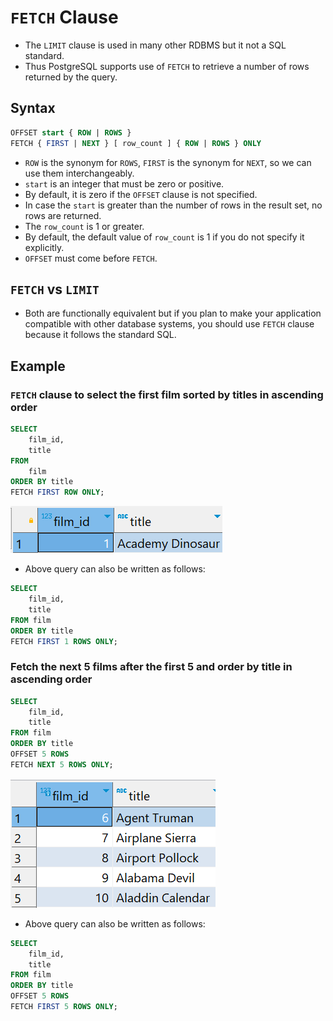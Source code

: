 # `FETCH` Clause

- The `LIMIT` clause is used in many other RDBMS but it not a SQL standard.
- Thus PostgreSQL supports use of `FETCH` to retrieve a number of rows returned by the query.

## Syntax

```sql
OFFSET start { ROW | ROWS }
FETCH { FIRST | NEXT } [ row_count ] { ROW | ROWS } ONLY
```

- `ROW` is the synonym for `ROWS`, `FIRST` is the synonym for `NEXT`, so we can use them interchangeably.
- `start` is an integer that must be zero or positive.
- By default, it is zero if the `OFFSET` clause is not specified.
- In case the `start` is greater than the number of rows in the result set, no rows are returned.
- The `row_count` is 1 or greater.
- By default, the default value of `row_count` is 1 if you do not specify it explicitly.
- `OFFSET` must come before `FETCH`.

## `FETCH` vs `LIMIT`

- Both are functionally equivalent but if you plan to make your application compatible with other database systems, you should use `FETCH` clause because it follows the standard SQL.

## Example

### `FETCH` clause to select the first film sorted by titles in ascending order

```sql
SELECT
    film_id,
    title
FROM
    film
ORDER BY title
FETCH FIRST ROW ONLY;
```

![Alt text](images/image-4.png)

- Above query can also be written as follows:

```sql
SELECT
    film_id,
    title
FROM film
ORDER BY title
FETCH FIRST 1 ROWS ONLY;
```

### Fetch the next 5 films after the first 5 and order by title in ascending order

```sql
SELECT
	film_id,
	title
FROM film
ORDER BY title
OFFSET 5 ROWS
FETCH NEXT 5 ROWS ONLY;
```

![Alt text](images/image-5.png)

- Above query can also be written as follows:

```sql
SELECT
	film_id,
	title
FROM film
ORDER BY title
OFFSET 5 ROWS
FETCH FIRST 5 ROWS ONLY;
```
